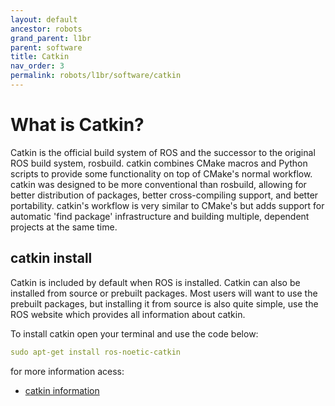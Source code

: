 ```yaml
---
layout: default
ancestor: robots
grand_parent: l1br
parent: software
title: Catkin
nav_order: 3
permalink: robots/l1br/software/catkin
---
```


# What is Catkin?

Catkin is the official build system of ROS and the successor to the original ROS build system, rosbuild. catkin combines CMake macros and Python scripts to provide some functionality on top of CMake's normal workflow. catkin was designed to be more conventional than rosbuild, allowing for better distribution of packages, better cross-compiling support, and better portability. catkin's workflow is very similar to CMake's but adds support for automatic 'find package' infrastructure and building multiple, dependent projects at the same time.

## catkin install

Catkin is included by default when ROS is installed. Catkin can also be installed from source or prebuilt packages. Most users will want to use the prebuilt packages, but installing it from source is also quite simple, use the ROS website which provides all information about catkin.

To install catkin open your terminal and use the code below:

```yaml
sudo apt-get install ros-noetic-catkin
```
for more information acess:
- [catkin information](http://wiki.ros.org/catkin)